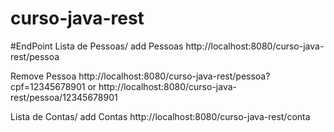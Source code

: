 # curso-java-rest

#EndPoint
Lista de Pessoas/ add Pessoas
http://localhost:8080/curso-java-rest/pessoa

Remove Pessoa
http://localhost:8080/curso-java-rest/pessoa?cpf=12345678901
or
http://localhost:8080/curso-java-rest/pessoa/12345678901


Lista de Contas/ add Contas
http://localhost:8080/curso-java-rest/conta
